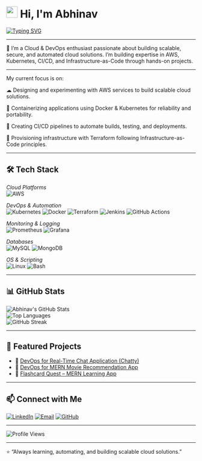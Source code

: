 # <img src="https://media.giphy.com/media/hvRJCLFzcasrR4ia7z/giphy.gif" width="30px"> Hi, I'm Abhinav 

[![Typing SVG](https://readme-typing-svg.herokuapp.com?color=36BCF7&lines=Cloud+%26+DevOps+Engineer;AWS+%7C+Kubernetes+%7C+Terraform;CI%2FCD+%7C+Automation+%7C+IaC;Always+Learning+%26+Building)](https://git.io/typing-svg)

---

🚀 I’m a Cloud & DevOps enthusiast passionate about building scalable, secure, and automated cloud solutions. I’m building expertise in AWS, Kubernetes, CI/CD, and Infrastructure-as-Code through hands-on projects.

---

My current focus is on:

☁ Designing and experimenting with AWS services to build scalable cloud solutions.

🐳 Containerizing applications using Docker & Kubernetes for reliability and portability.

🚀 Creating CI/CD pipelines to automate builds, testing, and deployments.

📝 Provisioning infrastructure with Terraform following Infrastructure-as-Code principles.

---

## 🛠 Tech Stack  

*Cloud Platforms*  
![AWS](https://img.shields.io/badge/AWS-232F3E?style=for-the-badge&logo=amazonaws&logoColor=white)  

*DevOps & Automation*  
![Kubernetes](https://img.shields.io/badge/Kubernetes-326CE5?style=for-the-badge&logo=kubernetes&logoColor=white) 
![Docker](https://img.shields.io/badge/Docker-2496ED?style=for-the-badge&logo=docker&logoColor=white) 
![Terraform](https://img.shields.io/badge/Terraform-7B42BC?style=for-the-badge&logo=terraform&logoColor=white) 
![Jenkins](https://img.shields.io/badge/Jenkins-D24939?style=for-the-badge&logo=jenkins&logoColor=white)
![GitHub Actions](https://img.shields.io/badge/GitHub_Actions-2088FF?style=for-the-badge&logo=githubactions&logoColor=white) 

*Monitoring & Logging*  
![Prometheus](https://img.shields.io/badge/Prometheus-E6522C?style=for-the-badge&logo=prometheus&logoColor=white) 
![Grafana](https://img.shields.io/badge/Grafana-F46800?style=for-the-badge&logo=grafana&logoColor=white) 

*Databases*  
![MySQL](https://img.shields.io/badge/MySQL-005C84?style=for-the-badge&logo=mysql&logoColor=white) 
![MongoDB](https://img.shields.io/badge/MongoDB-4EA94B?style=for-the-badge&logo=mongodb&logoColor=white)  

*OS & Scripting*  
![Linux](https://img.shields.io/badge/Linux-FCC624?style=for-the-badge&logo=linux&logoColor=black) 
![Bash](https://img.shields.io/badge/Bash-4EAA25?style=for-the-badge&logo=gnu-bash&logoColor=white)  

---

## 📊 GitHub Stats  

![Abhinav's GitHub Stats](https://github-readme-stats.vercel.app/api?username=abhinavellath&show_icons=true&theme=tokyonight)  
![Top Languages](https://github-readme-stats.vercel.app/api/top-langs/?username=abhinavellath&layout=compact&theme=tokyonight)  
![GitHub Streak](https://streak-stats.demolab.com?user=abhinavellath&theme=tokyonight)  

---

## 🚀 Featured Projects  

- 🔹 [DevOps for Real-Time Chat Application (Chatty)](https://github.com/kiranrajeev1/DevSecOps-chat-app.git)  
- 🔹 [DevOps for MERN Movie Recommendation App](https://github.com/kiranrajeev1/DevSecOps-MERN-MovieApp.git)  
- 🔹 [Flashcard Quest – MERN Learning App](https://github.com/kiranrajeev1/Flashcard-Quest-MERN-App.git)  

---

## 📫 Connect with Me  

[![LinkedIn](https://img.shields.io/badge/LinkedIn-0077B5?style=for-the-badge&logo=linkedin&logoColor=white)](https://linkedin.com/in/abhinav-p-kumar) 
[![Email](https://img.shields.io/badge/Email-D14836?style=for-the-badge&logo=gmail&logoColor=white)](mailto:abhinavellath@gmail.com) 
[![GitHub](https://img.shields.io/badge/GitHub-181717?style=for-the-badge&logo=github&logoColor=white)](https://github.com/abhinavellath)  

---

![Profile Views](https://komarev.com/ghpvc/?username=kiranrajeev1&color=blue&style=flat-square)

---

⭐ “Always learning, automating, and building scalable cloud solutions.”
